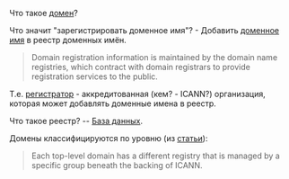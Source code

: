 Что такое [домен](https://en.wikipedia.org/wiki/Network_domain)?

Что значит "зарегистрировать доменное имя"? - Добавить [доменное имя](https://en.wikipedia.org/wiki/Domain_name) в реестр доменных имён.

> Domain registration information is maintained by the domain name registries, which contract with domain registrars to provide registration services to the public.

Т.е. [регистратор](https://en.wikipedia.org/wiki/Domain_name_registrar) - аккредитованная (кем? - ICANN?) организация, которая может добавлять доменные имена в реестр.

Что такое реестр? -- [База данных](https://en.wikipedia.org/wiki/Domain_name_registry).

Домены классифицируются по уровню (из [статьи](https://www.domain.com/blog/how-domain-names-are-registered/)):
> Each top-level domain has a different registry that is managed by a specific group beneath the backing of ICANN.


